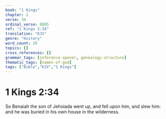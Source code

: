 ```yaml
---
book: "1 Kings"
chapter: 2
verse: 34
ordinal_verse: 8805
ref: "1 Kings 2:34"
translation: "KJV"
genre: "History"
word_count: 26
topics: []
cross_references: []
grammar_tags: [inference-opener, genealogy-structure]
thematic_tags: [names-of-god]
tags: ["Bible","KJV","1 Kings"]
---
```


# 1 Kings 2:34

So Benaiah the son of Jehoiada went up, and fell upon him, and slew him: and he was buried in his own house in the wilderness.
